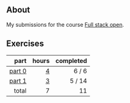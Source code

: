 ## About

My submissions for the course [Full stack open](https://fullstackopen.com/en/).

## Exercises

|                       part |                hours | completed |
| -------------------------: | -------------------: | --------: |
| [part 0](exercises/part00) | [4](hours.md#part-0) |    6 /  6 |
| [part 1](exercises/part01) | [3](hours.md#part-1) |    5 / 14 |
|                      total |                    7 |        11 |
